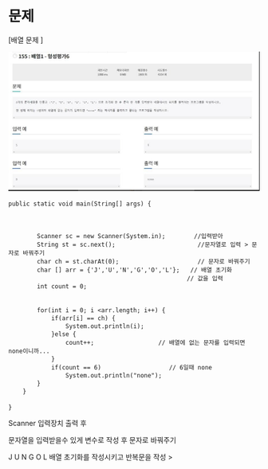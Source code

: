 # 문제 



[배열 문제 ]

![](%EB%AC%B8%EC%A0%9C%ED%92%80%EC%9D%B4.assets/%ED%99%94%EB%A9%B4%20%EC%BA%A1%EC%B2%98%202021-10-04%20213215.jpg)

```
public static void main(String[] args) {
	 

		
		Scanner sc = new Scanner(System.in);        //입력받아 
		String st = sc.next();                       //문자열로 입력 > 문자로 바꿔주기 
		char ch = st.charAt(0);                      // 문자로 바꿔주기 
		char [] arr = {'J','U','N','G','O','L'};   // 배열 초기화 
	                                              // 값을 입력 
		int count = 0;
							
		
		for(int i = 0; i <arr.length; i++) {
			if(arr[i] == ch) { 
				System.out.println(i);
			}else {
				count++;                  // 배열에 없는 문자를 입력되면 none이니까...
			}
			if(count == 6)                   // 6일때 none 
				System.out.println("none");
		}
	}

}

```

Scanner 입력장치 출력 후 

문자열을 입력받을수 있게 변수로 작성 후 문자로 바꿔주기 

J U N G O L  배열 초기화를 작성시키고 반복문을 작성 > 
